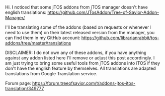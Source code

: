 Hi. I noticed that some jTOS addons from jTOS manager doesn't have english translations:
https://github.com/JTosAddon/Tree-of-Savior-Addon-Manager/

I'll be translating some of the addons (based on requests or whenever I need to use them) on their latest released version from the manager, you can find them in my GitHub account:
https://github.com/librarianrabbit/tos-addons/tree/master/translations

DISCLAIMER: I do not own any of these addons, if you have anything against any addon listed here I'll remove or adjust this post accordingly. I am just trying to bring some useful tools from jTOS addons into iTOS if they don't have the english feature by themselves. All translations are adapted translations from Google Translation service.

Forum page:
https://forum.treeofsavior.com/t/addons-jtos-itos-translation/349777
